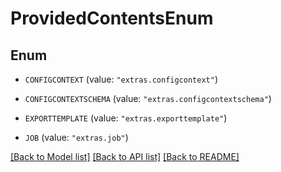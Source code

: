 # ProvidedContentsEnum

## Enum


* `CONFIGCONTEXT` (value: `"extras.configcontext"`)

* `CONFIGCONTEXTSCHEMA` (value: `"extras.configcontextschema"`)

* `EXPORTTEMPLATE` (value: `"extras.exporttemplate"`)

* `JOB` (value: `"extras.job"`)


[[Back to Model list]](../README.md#documentation-for-models) [[Back to API list]](../README.md#documentation-for-api-endpoints) [[Back to README]](../README.md)


